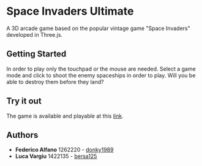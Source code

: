 # Space Invaders Ultimate 

A 3D arcade game based on the popular vintage game "Space Invaders" developed in Three.js.

## Getting Started

In order to play only the touchpad or the mouse are needed. 
Select a game mode and click to shoot the enemy spaceships in order to play. 
Will you be able to destroy them before they land?

## Try it out

The game is available and playable at this [link](https://donky1989.github.io/SpaceInvadersUltimate/).

## Authors

* **Federico Alfano** 1262220 - [donky1989](https://github.com/donky1989/)
* **Luca Vargiu** 1422135 - [bersa125](https://github.com/bersa125)
